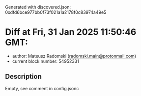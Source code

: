 Generated with discovered.json: 0xdfd6bce977bb0f73f021a1a2178f0c83974a49e5

# Diff at Fri, 31 Jan 2025 11:50:46 GMT:

- author: Mateusz Radomski (<radomski.main@protonmail.com>)
- current block number: 54952331

## Description

Empty, see comment in config.jsonc
